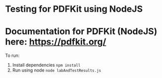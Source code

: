 # Testing for PDFKit using NodeJS
Documentation for PDFKit (NodeJS) here:
https://pdfkit.org/
===
To run:
1. Install dependencies `npm install`
2. Run using node `node labAndTestResults.js`